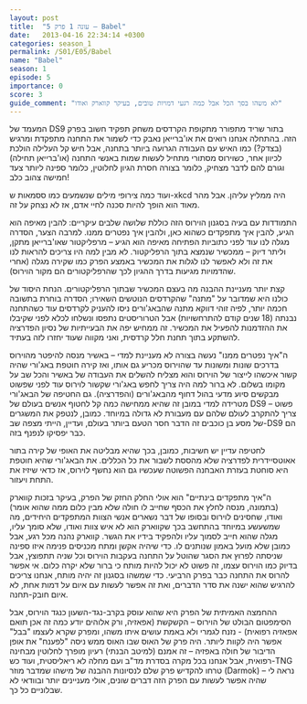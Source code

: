 ```yaml
---
layout: post
title:  "עונה 1 פרק 5 – Babel"
date:   2013-04-16 22:34:14 +0300
categories: season_1
permalink: /S01/E05/Babel
name: "Babel"
season: 1
episode: 5
importance: 0
score: 3
guide_comment: "לא משהו בסך הכל אבל כמה רגעי דמויות טובים, בעיקר קווארק ואודו"
---
```


המעמד של DS9 בתור שריד מתפורר מתקופת הקרדסים משחק תפקיד חשוב בפרק הזה. בהתחלה אנחנו רואים את או'ברייאן נאבק כדי לשמור את התחנה מתפקדת ומרגיש (בצדק?) כמו האיש עם העבודה הגרועה ביותר בתחנה, אבל חיש קל העלילה הולכת לכיוון אחר, כשוירוס מסתורי מתחיל לעשות שמות באנשי התחנה (או'ברייאן תחילה) וגורם להם לדבר מצחיק, כלומר בצורה חסרת הגיון לחלוטין, כלומר ספינה ליותר צעד חמישה צהוב כלב!

ועוד כמה צירופי מילים שנשמעים כמו ססמאות ש-xkcd היה ממליץ עליהן. אבל מהר מאוד הוא הופך להיות סכנה לחיי אדם, אז לא נצחק על זה.

התמודדות עם בעיה בסגנון הוירוס הזה כוללת שלושה שלבים עיקריים: להבין מאיפה הוא הגיע, להבין איך מתפקדים כשהוא כאן, ולהבין איך נפטרים ממנו. למרבה הצער, הסדרה מגלה לנו עוד לפני כתוביות הפתיחה מאיפה הוא הגיע – מרפליקטור שאו'ברייאן מתקן, וליתר דיוק – ממכשיר שנמצא בתוך הרפליקטור. לא מבין למה היו צריכים להראות לנו את זה ולא לאפשר לנו לגלות את המכשיר באמצע הפרק כמו שקירה מגלה (אחרי שהדמויות מגיעות בדרך ההגיון לכך שהרפליקטורים הם מקור הוירוס).

קצת יותר מעניינת ההבנה מה בעצם המכשיר שבתוך הרפליקטורים. הנחת היסוד של כולנו היא שמדובר על "מתנה" שהקרדסים הנוטשים השאירו; הסדרה בוחרת בתשובה חכמה יותר, לפיה זוהי דווקא מתנה שהבאג'ורים ניסו להעניק לקרדסים עוד כשהתחנה נבנתה (18 שנים קודם להתרחשויות) אבל הטרוריסטים נתפסו ונשלחו לכלא לפני שקיבלו את ההזדמנות להפעיל את המכשיר. זה ממחיש יפה את הבעייתיות של נסיון הפדרציה להשתקע בתוך תחנת חלל קרדסית, ואני מקווה שעוד יחזרו לזה בעתיד.

ה"איך נפטרים ממנו" נעשה בצורה לא מעניינת למדי – באשיר מנסה להיפטר מהוירוס בדרכים שונות ומשונות עד שהוירוס מכריע גם אותו, ואז קירה חוטפת באג'ורי שהיה קשור איכשהו לייצור של הוירוס והוא מצליח להשלים את העבודה של באשיר והכל שב על מקומו בשלום. לא ברור למה היה צריך לחפש באג'ורי שקשור לוירוס עוד לפני שפשוט מבקשים סיוע מדעי בהול דחוף מהבאג'ורים (והפדרציה). גם החטיפה של הבאג'ורי מטרידה למדי במובן זה שהיא ממחישה כמה קל לחטוף אנשים בעולם של DS9 – פשוט צריך להתקרב לעולם שלהם עם מעבורת לא גדולה במיוחד. כמובן, לנטפק את המשגרים של מסע בן כוכבים זה הדבר חסר הטעם ביותר בעולם, ועדיין, הייתי מצפה שב-DS9 הם כבר יפסיקו לנפנף בזה.

לחטיפה עדיין יש חשיבות, כמובן, בכך שהיא מבליטה את האופי של קירה בתור אאוטסיידרית לפדרציה שלא מהססת לשבור את כל הכללים. את הבאג'ורי שהיא חוטפת היא סוחטת בעזרת האבחנה הפשוטה שעכשיו גם הוא נחשף לוירוס, אז כדאי שיזיז את התחת ויעזור.

ה"איך מתפקדים בינתיים" הוא אולי החלק החזק של הפרק, בעיקר בזכות קווארק (בתמונה, מנסה לחלץ את הכסף שחייב לו חולה שלא מבין כלום ממה שהוא אומר) ואודו, שחסינים לוירוס ובסופו של דבר נשארים אנשי הצוות המתפקדים היחידים, מה שמשעשע במיוחד בהתחשב בכך שקווארק הוא לא איש צוות ואודו, שלא סומך עליו, מגלה שהוא חייב לסמוך עליו ולהפקיד בידיו את הגשר. קווארק נהנה מכל רגע, אבל כמובן שלא מועל באמון שנותנים לו. כדי שיהיה אקשן ומתח מכניסים פנימה איזו ספינה שניסתה לפרוץ את הסגר שהוטל על התחנה בעקבות הוירוס וכל שניה תתפוצץ, אבל בדיוק כמו הוירוס עצמו, זה פשוט לא יכול להיות מותח כי ברור שלא יקרה כלום. אי אפשר להרוס את התחנה כבר בפרק הרביעי. כדי שמשהו בסגנון זה יהיה מותח, אנחנו צריכים להרגיש שהוא ישנה את סדר הדברים, ואת זה אפשר לעשות עם איום על דמות אחת, לא איום חובק-תחנה.

ההחמצה האמיתית של הפרק היא שהוא עוסק בקרב-נגד-השעון כנגד הוירוס, אבל הסימפטום הבולט של הוירוס – הקשקשת (אפאזיה, ורק אלוהים יודע כמה זה אכן תואם אפאזיה רפואית) - נזנח לגמרי ולא באמת עושים איתו משהו, ומפרק שקרא לעצמו "בבל" אפשר היה לקוות ליותר. היה פרק של האוס שבו האוס ממש ניסה "לפענח" את אופן הדיבור של חולה באפזיה – זה אמנם (למיטב הבנתי) רעיון מופרך לחלוטין מבחינה רפואית, אבל אנחנו בכל מקרה בסדרת מד"ב ועם מחלה לא ריאליסטית, ועוד כש-TNG טרחו להקדיש פרק שלם לנסיונות ההבנה של מישהו שמדבר מוזר (Darmok) – נראה לי שהיה אפשר לעשות עם הפרק הזה דברים שונים, אולי מעניינים יותר ובוודאי לא שבלוניים כל כך.